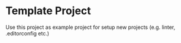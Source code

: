 # Template Project

Use this project as example project for setup new projects (e.g. linter, .editorconfig etc.)
